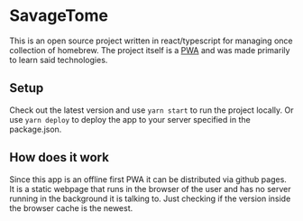 # SavageTome
This is an open source project written in react/typescript for managing once collection of homebrew.
The project itself is a [PWA](https://web.dev/progressive-web-apps/) and was made primarily to learn said technologies.

## Setup
Check out the latest version and use `yarn start` to run the project locally.
Or use `yarn deploy` to deploy the app to your server specified in the package.json.

## How does it work
Since this app is an offline first PWA it can be distributed via github pages. It is a static webpage that runs in the browser of the user and has no server running in the background it is talking to. Just checking if the version inside the browser cache is the newest.
